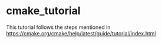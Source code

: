 # cmake_tutorial

This tutorial follows the steps mentioned in https://cmake.org/cmake/help/latest/guide/tutorial/index.html
